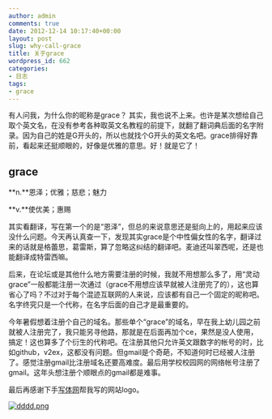 ```yaml
---
author: admin
comments: true
date: 2012-12-14 10:17:40+00:00
layout: post
slug: why-call-grace
title: 关于grace
wordpress_id: 662
categories:
- 日志
tags:
- grace
---
```


有人问我，为什么你的昵称是grace？
其实，我也说不上来。也许是某次想给自己取个英文名，在没有参考各种取英文名教程的前提下，就翻了翻词典后面的名字附录。因为自己的姓是G开头的，所以也就找个G开头的英文名吧。grace排得好靠前，看起来还挺顺眼的，好像是优雅的意思。好！就是它了！



 
## grace 
	
**n.**恩泽；优雅；慈悲；魅力

**v.**使优美；惠赐



其实看翻译，写在第一个的是“恩泽”，但总的来说意思还是挺向上的，用起来应该没什么问题。今天再认真查一下，发现其实grace是个中性偏女性的名字，翻译过来的话就是格蕾思，葛雷斯，算了忽略这纠结的翻译吧。麦迪还叫翠西呢，还是也能翻译成特雷西嘛。

后来，在论坛或是其他什么地方需要注册的时候，我就不用想那么多了，用“灵动grace”一般都能注册一次通过（grace不用想应该早就被人注册完了的），这也算省心了吗？不过对于每个混迹互联网的人来说，应该都有自己一个固定的昵称吧。名字终究只是一个代称，在名字后面的自己才是最重要的。

今年暑假想着注册个自己的域名。那些单个“grace”的域名，早在我上幼儿园之前就被人注册完了，我只能另寻他路，那就是在后面再加个ce，果然是没人使用，搞定！这也算多了个衍生的代称吧。在注册其他只允许英文跟数字的帐号的时，比如github，v2ex，这都没有问题。但gmail是个奇葩，不知道何时已经被人注册了。感觉注册gmail比注册域名还要高难度。最后用学校校园网的网络帐号注册了gmail。这年头想注册个顺眼点的gmail都是难事。

最后再感谢下手[写体网](http://shouxieti.com/?p=1515)帮我写的网站logo。

[![dddd.png](http://ww4.sinaimg.cn/large/50b560a5gw1e6dev8y3uaj20dw06i74l.jpg)](http://ww4.sinaimg.cn/large/50b560a5gw1e6dev8y3uaj20dw06i74l.jpg)





